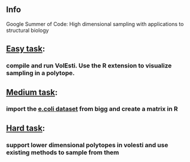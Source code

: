 ## Info

Google Summer of Code: High dimensional sampling with applications to structural biology

## [Easy task](test_easy.html): 
### compile and run VolEsti. Use the R extension to visualize sampling in a polytope.

## [Medium task](medium_again.html): 
### import the [e.coli dataset](bigg.ucsd.edu/models/e_coli_core) from bigg and create a matrix in R

## [Hard task](test_easy.html): 
### support lower dimensional polytopes in volesti and use existing methods to sample from them

